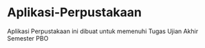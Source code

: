 # Aplikasi-Perpustakaan
Aplikasi Perpustakaan ini dibuat untuk memenuhi Tugas Ujian Akhir Semester PBO
